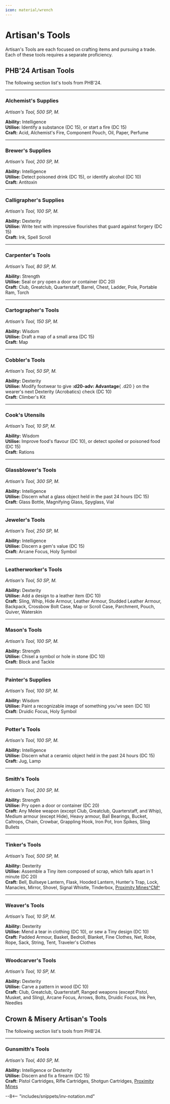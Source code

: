 ```yaml
---
icon: material/wrench
---
```


# Artisan's Tools

Artisan's Tools are each focused on crafting items and pursuing a trade. Each of these tools requires a separate proficiency.

## PHB'24 Artisan Tools

The following section list's tools from PHB'24.

---

### Alchemist's Supplies

*Artisan's Tool, 500 SP, M.*  

**Ability:** Intelligence  
**Utilise:** Identify a substance (DC 15), or start a fire (DC 15)  
**Craft:** Acid, Alchemist's Fire, Component Pouch, Oil, Paper, Perfume  

---

### Brewer's Supplies

*Artisan's Tool, 200 SP, M.*  

**Ability:** Intelligence  
**Utilise:** Detect poisoned drink (DC 15), or identify alcohol (DC 10)  
**Craft:** Antitoxin  

---

### Calligrapher's Supplies

*Artisan's Tool, 100 SP, M.*  

**Ability:** Dexterity  
**Utilise:** Write text with impressive flourishes that guard against forgery (DC 15)  
**Craft:** Ink, Spell Scroll  

---

### Carpenter's Tools

*Artisan's Tool, 80 SP, M.*  

**Ability:** Strength  
**Utilise:** Seal or pry open a door or container (DC 20)  
**Craft:** Club, Greatclub, Quarterstaff, Barrel, Chest, Ladder, Pole, Portable Ram, Torch  

---

### Cartographer's Tools

*Artisan's Tool, 150 SP, M.*  

**Ability:** Wisdom  
**Utilise:** Draft a map of a small area (DC 15)  
**Craft:** Map  

---

### Cobbler's Tools

*Artisan's Tool, 50 SP, M.*  

**Ability:** Dexterity  
**Utilise:** Modify footwear to give **:d20-adv: Advantage**{ .d20 } on the wearer's next Dexterity (Acrobatics) check (DC 10)  
**Craft:** Climber's Kit  

---

### Cook's Utensils

*Artisan's Tool, 10 SP, M.*  

**Ability:** Wisdom  
**Utilise:** Improve food's flavour (DC 10), or detect spoiled or poisoned food (DC 15)  
**Craft:** Rations  

---

### Glassblower's Tools

*Artisan's Tool, 300 SP, M.*  

**Ability:** Intelligence  
**Utilise:** Discern what a glass object held in the past 24 hours (DC 15)  
**Craft:** Glass Bottle, Magnifying Glass, Spyglass, Vial  

---

### Jeweler's Tools

*Artisan's Tool, 250 SP, M.*  

**Ability:** Intelligence  
**Utilise:** Discern a gem's value (DC 15)  
**Craft:** Arcane Focus, Holy Symbol  

---

### Leatherworker's Tools

*Artisan's Tool, 50 SP, M.*  

**Ability:** Dexterity  
**Utilise:** Add a design to a leather item (DC 10)  
**Craft:** Sling, Whip, Hide Armour, Leather Armour, Studded Leather Armour, Backpack, Crossbow Bolt Case, Map or Scroll Case, Parchment, Pouch, Quiver, Waterskin  

---

### Mason's Tools

*Artisan's Tool, 100 SP, M.*  

**Ability:** Strength  
**Utilise:** Chisel a symbol or hole in stone (DC 10)  
**Craft:** Block and Tackle  

---

### Painter's Supplies

*Artisan's Tool, 100 SP, M.*  

**Ability:** Wisdom  
**Utilise:** Paint a recognizable image of something you've seen (DC 10)  
**Craft:** Druidic Focus, Holy Symbol  

---

### Potter's Tools

*Artisan's Tool, 100 SP, M.*  

**Ability:** Intelligence  
**Utilise:** Discern what a ceramic object held in the past 24 hours (DC 15)  
**Craft:** Jug, Lamp  

---

### Smith's Tools

*Artisan's Tool, 200 SP, M.*  

**Ability:** Strength  
**Utilise:** Pry open a door or container (DC 20)  
**Craft:** Any Melee weapon (except Club, Greatclub, Quarterstaff, and Whip), Medium armour (except Hide), Heavy armour, Ball Bearings, Bucket, Caltrops, Chain, Crowbar, Grappling Hook, Iron Pot, Iron Spikes, Sling Bullets  

---

### Tinker's Tools

*Artisan's Tool, 500 SP, M.*  

**Ability:** Dexterity  
**Utilise:** Assemble a Tiny item composed of scrap, which falls apart in 1 minute (DC 20)  
**Craft:** Bell, Bullseye Lantern, Flask, Hooded Lantern, Hunter's Trap, Lock, Manacles, Mirror, Shovel, Signal Whistle, Tinderbox, [Proximity Mines^CM^](../consumeables/grenade.md#plant)  

---

### Weaver's Tools

*Artisan's Tool, 10 SP, M.*  

**Ability:** Dexterity  
**Utilise:** Mend a tear in clothing (DC 10), or sew a Tiny design (DC 10)  
**Craft:** Padded Armour, Basket, Bedroll, Blanket, Fine Clothes, Net, Robe, Rope, Sack, String, Tent, Traveler's Clothes  

---

### Woodcarver's Tools

*Artisan's Tool, 10 SP, M.*  

**Ability:** Dexterity  
**Utilise:** Carve a pattern in wood (DC 10)  
**Craft:** Club, Greatclub, Quarterstaff, Ranged weapons (except Pistol, Musket, and Sling), Arcane Focus, Arrows, Bolts, Druidic Focus, Ink Pen, Needles  

## Crown & Misery Artisan's Tools

The following section list's tools from PHB'24.

---

### Gunsmith's Tools

*Artisan's Tool, 400 SP, M.*  

**Ability:** Intelligence or Dexterity  
**Utilise:** Discern and fix a firearm (DC 15)  
**Craft:** Pistol Cartridges, Rifle Cartridges, Shotgun Cartridges, [Proximity Mines](../consumeables/grenade.md#planting-grenade)


--8<-- "includes/snippets/inv-notation.md"